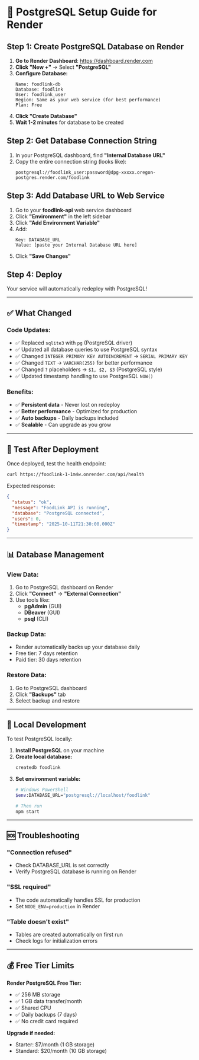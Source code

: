 # 🐘 PostgreSQL Setup Guide for Render

## Step 1: Create PostgreSQL Database on Render

1. **Go to Render Dashboard**: https://dashboard.render.com
2. **Click "New +"** → Select **"PostgreSQL"**
3. **Configure Database:**
   ```
   Name: foodlink-db
   Database: foodlink
   User: foodlink_user
   Region: Same as your web service (for best performance)
   Plan: Free
   ```
4. **Click "Create Database"**
5. **Wait 1-2 minutes** for database to be created

## Step 2: Get Database Connection String

1. In your PostgreSQL dashboard, find **"Internal Database URL"**
2. Copy the entire connection string (looks like):
   ```
   postgresql://foodlink_user:password@dpg-xxxxx.oregon-postgres.render.com/foodlink
   ```

## Step 3: Add Database URL to Web Service

1. Go to your **foodlink-api** web service dashboard
2. Click **"Environment"** in the left sidebar
3. Click **"Add Environment Variable"**
4. Add:
   ```
   Key: DATABASE_URL
   Value: [paste your Internal Database URL here]
   ```
5. Click **"Save Changes"**

## Step 4: Deploy

Your service will automatically redeploy with PostgreSQL!

---

## ✅ What Changed

### Code Updates:
- ✅ Replaced `sqlite3` with `pg` (PostgreSQL driver)
- ✅ Updated all database queries to use PostgreSQL syntax
- ✅ Changed `INTEGER PRIMARY KEY AUTOINCREMENT` → `SERIAL PRIMARY KEY`
- ✅ Changed `TEXT` → `VARCHAR(255)` for better performance
- ✅ Changed `?` placeholders → `$1, $2, $3` (PostgreSQL style)
- ✅ Updated timestamp handling to use PostgreSQL `NOW()`

### Benefits:
- ✅ **Persistent data** - Never lost on redeploy
- ✅ **Better performance** - Optimized for production
- ✅ **Auto backups** - Daily backups included
- ✅ **Scalable** - Can upgrade as you grow

---

## 🧪 Test After Deployment

Once deployed, test the health endpoint:

```bash
curl https://foodlink-1-1m4w.onrender.com/api/health
```

Expected response:
```json
{
  "status": "ok",
  "message": "FoodLink API is running",
  "database": "PostgreSQL connected",
  "users": 0,
  "timestamp": "2025-10-11T21:30:00.000Z"
}
```

---

## 📊 Database Management

### View Data:
1. Go to PostgreSQL dashboard on Render
2. Click **"Connect"** → **"External Connection"**
3. Use tools like:
   - **pgAdmin** (GUI)
   - **DBeaver** (GUI)
   - **psql** (CLI)

### Backup Data:
- Render automatically backs up your database daily
- Free tier: 7 days retention
- Paid tier: 30 days retention

### Restore Data:
1. Go to PostgreSQL dashboard
2. Click **"Backups"** tab
3. Select backup and restore

---

## 🔧 Local Development

To test PostgreSQL locally:

1. **Install PostgreSQL** on your machine
2. **Create local database:**
   ```bash
   createdb foodlink
   ```
3. **Set environment variable:**
   ```bash
   # Windows PowerShell
   $env:DATABASE_URL="postgresql://localhost/foodlink"
   
   # Then run
   npm start
   ```

---

## 🆘 Troubleshooting

### "Connection refused"
- Check DATABASE_URL is set correctly
- Verify PostgreSQL database is running on Render

### "SSL required"
- The code automatically handles SSL for production
- Set `NODE_ENV=production` in Render

### "Table doesn't exist"
- Tables are created automatically on first run
- Check logs for initialization errors

---

## 💰 Free Tier Limits

**Render PostgreSQL Free Tier:**
- ✅ 256 MB storage
- ✅ 1 GB data transfer/month
- ✅ Shared CPU
- ✅ Daily backups (7 days)
- ✅ No credit card required

**Upgrade if needed:**
- Starter: $7/month (1 GB storage)
- Standard: $20/month (10 GB storage)
